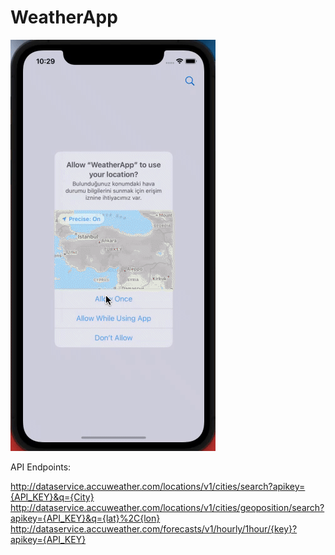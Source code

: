 # WeatherApp

![Ekran Görüntüsü](https://github.com/nursaharii/WeatherApp/blob/main/WeatherApp/ss.gif)


API Endpoints: 

http://dataservice.accuweather.com/locations/v1/cities/search?apikey={API_KEY}&q={City}
http://dataservice.accuweather.com/locations/v1/cities/geoposition/search?apikey={API_KEY}&q={lat}%2C{lon}
http://dataservice.accuweather.com/forecasts/v1/hourly/1hour/{key}?apikey={API_KEY}
 
